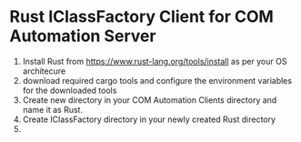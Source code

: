 
# Rust IClassFactory Client for COM Automation Server
1. Install Rust from https://www.rust-lang.org/tools/install as per your OS architecure
2. download required cargo tools and configure the environment variables for the downloaded tools
3. Create new directory in your COM Automation Clients directory and name it as Rust.
4. Create IClassFactory directory in your newly created Rust directory
5. 

